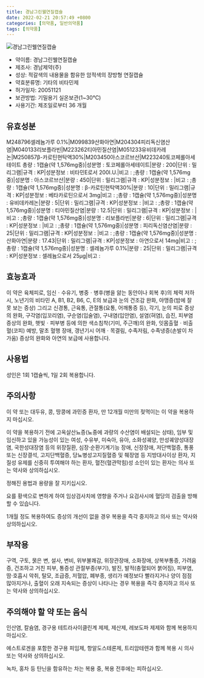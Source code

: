 ```yaml
---
title: 경남그린웰연질캡슐
date: 2022-02-21 20:57:49 +0800
categories: [의약품, 일반의약품]
tags: [의약품]
---
```

![경남그린웰연질캡슐](https://nedrug.mfds.go.kr/pbp/cmn/itemImageDownload/147428258513600026)

- 약이름: 경남그린웰연질캡슐
- 제조사: 경남제약(주)
- 성상: 적갈색의 내용물을 함유한 암적색의 장방형 연질캡슐
- 약효분류명: 기타의 비타민제
- 허가일자: 20051121
- 보관방법: 기밀용기 실온보관(1~30℃)   
- 사용기간: 제조일로부터 36 개월
## 유효성분
M248796셀레늄가루 0.1%|M099839산화아연|M204304피리독신염산염|M040133리보플라빈|M223262티아민질산염|M051233유비데카레논|M250857β-카로틴현탁액30%|M203450아스코르브산|M223240토코페롤아세테이트
총량 : 1캡슐(약 1,576mg중)|성분명 : 토코페롤아세테이트|분량 : 200|단위 : 밀리그램|규격 : KP|성분정보 : 비타민E로서 200I.U.|비고 : ;총량 : 1캡슐(약 1,576mg중)|성분명 : 아스코르브산|분량 : 450|단위 : 밀리그램|규격 : KP|성분정보 : |비고 : ;총량 : 1캡슐(약 1,576mg중)|성분명 : β-카로틴현탁액30%|분량 : 10|단위 : 밀리그램|규격 : KP|성분정보 : 베타카로틴으로서 3mg|비고 : ;총량 : 1캡슐(약 1,576mg중)|성분명 : 유비데카레논|분량 : 5|단위 : 밀리그램|규격 : KP|성분정보 : |비고 : ;총량 : 1캡슐(약 1,576mg중)|성분명 : 티아민질산염|분량 : 12.5|단위 : 밀리그램|규격 : KP|성분정보 : |비고 : ;총량 : 1캡슐(약 1,576mg중)|성분명 : 리보플라빈|분량 : 6|단위 : 밀리그램|규격 : KP|성분정보 : |비고 : ;총량 : 1캡슐(약 1,576mg중)|성분명 : 피리독신염산염|분량 : 25|단위 : 밀리그램|규격 : KP|성분정보 : |비고 : ;총량 : 1캡슐(약 1,576mg중)|성분명 : 산화아연|분량 : 17.43|단위 : 밀리그램|규격 : KP|성분정보 : 아연으로서 14mg|비고 : ;총량 : 1캡슐(약 1,576mg중)|성분명 : 셀레늄가루 0.1%|분량 : 25|단위 : 밀리그램|규격 : KP|성분정보 : 셀레늄으로서 25μg|비고 :
## 효능효과
이 약은 육체피로, 임신ㆍ수유기, 병중ㆍ병후(병을 앓는 동안이나 회복 후)의 체력 저하 시, 노년기의 비타민 A, B1, B2, B6, C, E의 보급과 눈의 건조감 완화, 야맹증(밤에 잘 못 보는 증상) 그리고 신경통, 근육통, 관절통(요통, 어깨통증 등), 각기, 눈의 피로 증상의 완화, 구각염(입꼬리염), 구순염(입술염), 구내염(입안염), 설염(혀염), 습진, 피부염 증상의 완화, 햇빛ㆍ피부병 등에 의한 색소침착(기미, 주근깨)의 완화, 잇몸출혈ㆍ비출혈(코피) 예방, 말초 혈행 장애, 갱년기시 어깨ㆍ목결림, 수족저림, 수족냉증(손발이 차가움) 증상의 완화와 아연의 보급에 사용합니다.

## 사용법
성인은 1회 1캡슐씩, 1일 2회 복용합니다.

## 주의사항
이 약 또는 대두유, 콩, 땅콩에 과민증 환자, 만 12개월 미만의 젖먹이는 이 약을 복용하지 마십시오.

이 약을 복용하기 전에 고옥살산뇨증(뇨중에 과량의 수산염이 배설되는 상태), 임부 및 임신하고 있을 가능성이 있는 여성, 수유부, 미숙아, 유아, 소화성궤양, 만성궤양성대장염, 국한성대장염 등의 위장질환, 심장·순환기계기능 장애, 신장장애, 저단백혈증, 통풍 또는 신장결석, 고지단백혈증, 당뇨병성고지질혈증 및 췌장염 등 지방대사이상 환자, 지질성 유제를 신중히 투여해야 하는 환자, 혈전(혈관막힘)성 소인이 있는 환자는 의사 또는 약사와 상의하십시오.

정해진 용법과 용량을 잘 지키십시오.

요를 황색으로 변하게 하여 임상검사치에 영향을 주거나 요검사시에 혈당의 검출을 방해할 수 있습니다.

1개월 정도 복용하여도 증상의 개선이 없을 경우 복용을 즉각 중지하고 의사 또는 약사와 상의하십시오.

## 부작용
구역, 구토, 묽은 변, 설사, 변비, 위부불쾌감, 위장관장애, 소화장애, 상복부통증, 가려움증, 건조하고 거친 피부, 통증성 관절부종(부기), 발진, 발적(충혈되어 붉어짐), 피부염, 땀·호흡시 악취, 탈모, 조급증, 저혈압, 폐부종, 생리가 예정보다 빨라지거나 양이 점점 많아지거나, 출혈이 오래 지속되는 증상이 나타나는 경우 복용을 즉각 중지하고 의사 또는 약사와 상의하십시오.

## 주의해야 할 약 또는 음식
인산염, 칼슘염, 경구용 테트라사이클린계 제제, 제산제, 레보도파 제제와 함께 복용하지 마십시오.

에스트로겐을 포함한 경구용 피임제, 항알도스테론제, 트리암테렌과 함께 복용 시 의사 또는 약사와 상의하십시오.

녹차, 홍차 등 탄닌을 함유하는 차는 복용 중, 복용 전후에는 피하십시오.


